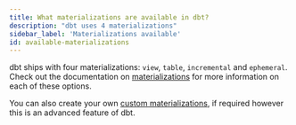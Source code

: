 ```yaml
---
title: What materializations are available in dbt?
description: "dbt uses 4 materializations"
sidebar_label: 'Materializations available'
id: available-materializations
---
```


dbt ships with four <Term id="materialization">materializations</Term>: `view`, `table`, `incremental` and `ephemeral`. Check out the documentation on [materializations](/docs/build/materializations) for more information on each of these options.

You can also create your own [custom materializations](/guides/advanced/creating-new-materializations), if required however this is an advanced feature of dbt.

